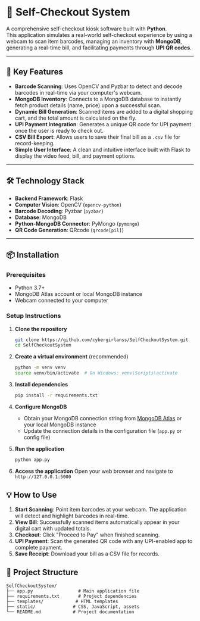 # 🛒 Self-Checkout System

A comprehensive self-checkout kiosk software built with **Python**.  
This application simulates a real-world self-checkout experience by using a webcam to scan item barcodes, managing an inventory with **MongoDB**, generating a real-time bill, and facilitating payments through **UPI QR codes**.

---

## 🚀 Key Features

- **Barcode Scanning**: Uses OpenCV and Pyzbar to detect and decode barcodes in real-time via your computer's webcam.  
- **MongoDB Inventory**: Connects to a MongoDB database to instantly fetch product details (name, price) upon a successful scan.  
- **Dynamic Bill Generation**: Scanned items are added to a digital shopping cart, and the total amount is calculated on the fly.  
- **UPI Payment Integration**: Generates a unique QR code for UPI payment once the user is ready to check out.  
- **CSV Bill Export**: Allows users to save their final bill as a `.csv` file for record-keeping.  
- **Simple User Interface**: A clean and intuitive interface built with Flask to display the video feed, bill, and payment options.  

---

## 🛠 Technology Stack

- **Backend Framework**: Flask  
- **Computer Vision**: OpenCV (`opencv-python`)  
- **Barcode Decoding**: Pyzbar (`pyzbar`)  
- **Database**: MongoDB  
- **Python-MongoDB Connector**: PyMongo (`pymongo`)  
- **QR Code Generation**: QRcode (`qrcode[pil]`)  

---

## 📦 Installation

### Prerequisites
- Python 3.7+
- MongoDB Atlas account or local MongoDB instance
- Webcam connected to your computer

### Setup Instructions

1. **Clone the repository**
   ```bash
   git clone https://github.com/cybergirlanss/SelfCheckoutSystem.git
   cd SelfCheckoutSystem
   ```

2. **Create a virtual environment** (recommended)
   ```bash
   python -m venv venv
   source venv/bin/activate  # On Windows: venv\Scripts\activate
   ```

3. **Install dependencies**
   ```bash
   pip install -r requirements.txt
   ```
4. **Configure MongoDB**
   - Obtain your MongoDB connection string from [MongoDB Atlas](https://www.mongodb.com/atlas) or your local MongoDB instance
   - Update the connection details in the configuration file (`app.py` or config file)

5. **Run the application**
   ```bash
   python app.py
   ```

6. **Access the application**
   Open your web browser and navigate to `http://127.0.0.1:5000`
## 💡 How to Use

1. **Start Scanning**: Point item barcodes at your webcam. The application will detect and highlight barcodes in real-time.
2. **View Bill**: Successfully scanned items automatically appear in your digital cart with updated totals.
3. **Checkout**: Click "Proceed to Pay" when finished scanning.
4. **UPI Payment**: Scan the generated QR code with any UPI-enabled app to complete payment.
5. **Save Receipt**: Download your bill as a CSV file for records.

## 📁 Project Structure

```
SelfCheckoutSystem/
├── app.py                 # Main application file
├── requirements.txt       # Project dependencies
├── templates/            # HTML templates
├── static/              # CSS, JavaScript, assets
└── README.md            # Project documentation
```
